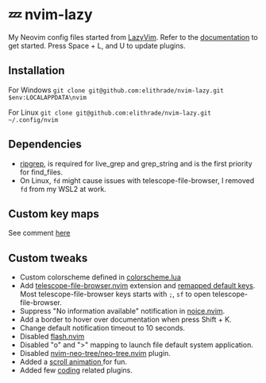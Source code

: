 # 💤 nvim-lazy

My Neovim config files started from [LazyVim](https://github.com/LazyVim/LazyVim).
Refer to the [documentation](https://lazyvim.github.io/installation) to get started.
Press Space + L, and U to update plugins.

## Installation

For Windows
`git clone git@github.com:elithrade/nvim-lazy.git $env:LOCALAPPDATA\nvim`

For Linux
`git clone git@github.com:elithrade/nvim-lazy.git ~/.config/nvim`

## Dependencies

- [ripgrep](https://github.com/BurntSushi/ripgrep), is required for live_grep and grep_string and is the first priority for find_files.
- On Linux, `fd` might cause issues with telescope-file-browser, I removed `fd` from my WSL2 at work.

## Custom key maps

See comment [here](./lua/config/keymaps.lua)

## Custom tweaks

- Custom colorscheme defined in [colorscheme.lua](./lua/plugins/colorscheme.lua)
- Add [telescope-file-browser.nvim](https://github.com/nvim-telescope/telescope-file-browser.nvim) extension and [remapped default keys](./lua/plugins/editor.lua). Most telescope-file-browser keys starts with `;`, `sf` to open telescope-file-browser.
- Suppress "No information available" notification in [noice.nvim](https://www.google.com/url?sa=t&source=web&rct=j&opi=89978449&url=https://github.com/folke/noice.nvim&ved=2ahUKEwiYmd_s3I6FAxX_s1YBHTSyDqAQFnoECAYQAQ&usg=AOvVaw1sogSR1BTc2Hp5hZ7TNBpv).
- Add a border to hover over documentation when press Shift + K.
- Change default notification timeout to 10 seconds.
- Disabled [flash.nvim](https://github.com/folke/flash.nvim)
- Disabled "o" and "<C-o>>" mapping to launch file default system application.
- Disabled [nvim-neo-tree/neo-tree.nvim](https://github.com/nvim-neo-tree/neo-tree.nvim) plugin.
- Added a [scroll animation ](https://github.com/echasnovski/mini.animate) for fun.
- Added few [coding](./lua/plugins/coding.lua) related plugins.
